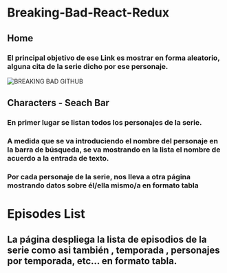 # Breaking-Bad-React-Redux

## Home 

### El principal objetivo de ese Link es mostrar en forma aleatorio, alguna cita de la serie dicho por ese personaje.

![BREAKING BAD GITHUB](https://user-images.githubusercontent.com/39442992/177017743-a9917fe3-93b5-4622-b463-f893ad2c66ad.png)


## Characters - Seach Bar

###  En primer lugar se listan todos los personajes de la serie.
###  A medida que se va introduciendo el nombre del personaje en la barra de búsqueda, se va mostrando en la lista el nombre de acuerdo a la entrada de texto.
###  Por cada personaje de la serie, nos lleva a otra página mostrando datos sobre él/ella mismo/a en formato tabla

# Episodes List

##  La página despliega  la lista de episodios de la serie como asi también , temporada , personajes por temporada, etc... en formato tabla.
